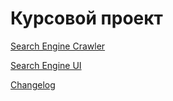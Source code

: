 # Курсовой проект

[Search Engine Crawler](https://github.com/express42/search_engine_crawler)

[Search Engine UI](https://github.com/express42/search_engine_ui)

[Changelog](https://gitlab.com/kovtalex/otus-project/blob/master/CHANGELOG)
